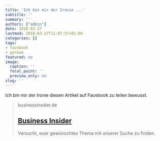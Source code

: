 ```yaml
---
title: 'Ich bin mir der Ironie ...'
subtitle: ''
summary: ''
authors: ["admin"]
date: 2018-03-27
lastmod: 2018-03-27T11:07:57+02:00
categories: []
tags:
- facebook
- german
featured: no
image:
  caption: ''
  focal_point: ''
  preview_only: no
slug: ''
---
```

Ich bin mir der Ironie diesen Artikel auf Facebook zu teilen bewusst.
> businessinsider.de
> ## [Business Insider](http://www.businessinsider.de/facebook-ist-tot-und-zuckerberg-weiss-es-laengst-2018-3)
>
>Versucht, euer gewünschtes Thema mit unserer Suche zu finden.


